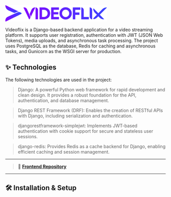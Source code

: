 <img src="./assets/logo_icon.svg" alt="Videoflix Logo" width="320">

Videoflix is a Django-based backend application for a video streaming platform. It supports user registration, authentication with JWT (JSON Web Tokens), media uploads, and asynchronous task processing. The project uses PostgreSQL as the database, Redis for caching and asynchronous tasks, and Gunicorn as the WSGI server for production.

## ✨ Technologies
The following technologies are used in the project:

> Django: A powerful Python web framework for rapid development and clean design. It provides a robust foundation for the API, authentication, and database management.

>Django REST Framework (DRF): Enables the creation of RESTful APIs with Django, including serialization and authentication.

>djangorestframework-simplejwt: Implements JWT-based authentication with cookie support for secure and stateless user sessions.

>django-redis: Provides Redis as a cache backend for Django, enabling efficient caching and session management.

>

>

>

>

>

---

> 🔗 **[Frontend Repository ](https://github.com/NoAltF4Dan/Videoflix_frontend)**

---

## 🛠 Installation & Setup
